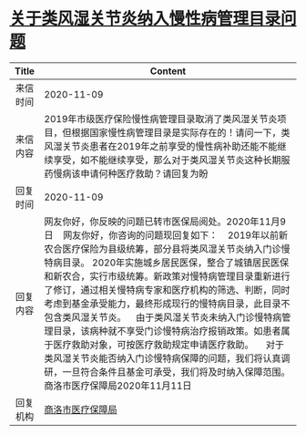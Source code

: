 # <a href="http://www.shangluo.gov.cn/zmhd/ldxxxx.jsp?urltype=leadermail.LeaderMailContentUrl&wbtreeid=1112&leadermailid=6593">关于类风湿关节炎纳入慢性病管理目录问题</a>
| Title |                                                                                                                                                                                 Content                                                                                                                                                                                  |
|:-----:|--------------------------------------------------------------------------------------------------------------------------------------------------------------------------------------------------------------------------------------------------------------------------------------------------------------------------------------------------------------------------|
| 来信时间  | 2020-11-09                                                                                                                                                                                                                                                                                                                                                               |
| 来信内容  | 2019年市级医疗保险慢性病管理目录取消了类风湿关节炎项目，但根据国家慢性病管理目录是实际存在的！请问一下，类风湿关节炎患者在2019年之前享受的慢性病补助还能不能继续享受，如不能继续享受，那么对于类风湿关节炎这种长期服药慢病该申请何种医疗救助？请回复为盼                                                                                                                                                                                                                                         |
| 回复时间  | 2020-11-09                                                                                                                                                                                                                                                                                                                                                               |
| 回复内容  | 网友你好，你反映的问题已转市医保局阅处。2020年11月9日    网友你好，你咨询的问题现回复如下：    2019年以前新农合医疗保险为县级统筹，部分县将类风湿关节炎纳入门诊慢特病目录。 2020年实施城乡居民医保，整合了城镇居民医保和新农合，实行市级统筹。新政策对慢特病管理目录重新进行了修订，通过相关慢特病专家和医疗机构的筛选、判断，同时考虑到基金承受能力，最终形成现行的慢特病目录，此目录不包含类风湿关节炎。    由于类风湿关节炎未纳入门诊慢特病管理目录，该病种就不享受门诊慢特病治疗报销政策。如患者属于医疗救助对象，可按医疗救助规定申请医疗救助。     对于类风湿关节炎能否纳入门诊慢特病保障的问题，我们将认真调研，一旦符合条件且基金可承受，我们将及时纳入保障范围。商洛市医疗保障局2020年11月11日 |
| 回复机构  | <a href="../../categories/agencies/商洛市医疗保障局.md">商洛市医疗保障局</a>                                                                                                                                                                                                                                                                                                               |